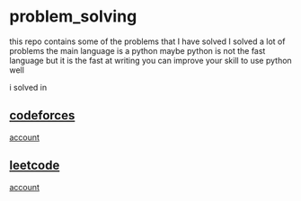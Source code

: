 # problem_solving
this repo contains some of the problems that I have solved 
I solved a lot of problems
the main language is a python 
maybe python is not the fast language but it is the fast at writing 
you can improve your skill to use python well  

i solved in 
## [codeforces](https://github.com/MohamedHamed12/problem_solving/tree/main/codefoeces)
[account]()

## [leetcode](https://github.com/MohamedHamed12/problem_solving/tree/main/leetcode)
[account]()
